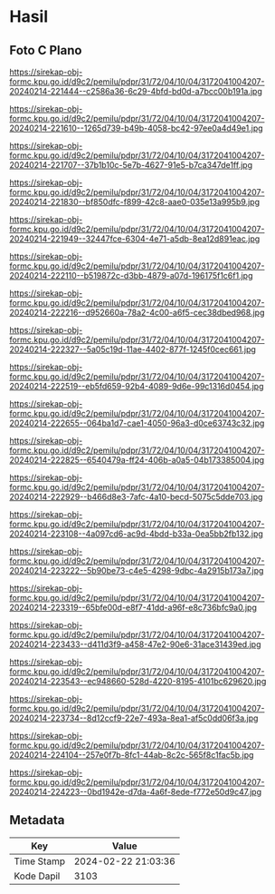 # Hasil

## Foto C Plano

https://sirekap-obj-formc.kpu.go.id/d9c2/pemilu/pdpr/31/72/04/10/04/3172041004207-20240214-221444--c2586a36-6c29-4bfd-bd0d-a7bcc00b191a.jpg

https://sirekap-obj-formc.kpu.go.id/d9c2/pemilu/pdpr/31/72/04/10/04/3172041004207-20240214-221610--1265d739-b49b-4058-bc42-97ee0a4d49e1.jpg

https://sirekap-obj-formc.kpu.go.id/d9c2/pemilu/pdpr/31/72/04/10/04/3172041004207-20240214-221707--37b1b10c-5e7b-4627-91e5-b7ca347de1ff.jpg

https://sirekap-obj-formc.kpu.go.id/d9c2/pemilu/pdpr/31/72/04/10/04/3172041004207-20240214-221830--bf850dfc-f899-42c8-aae0-035e13a995b9.jpg

https://sirekap-obj-formc.kpu.go.id/d9c2/pemilu/pdpr/31/72/04/10/04/3172041004207-20240214-221949--32447fce-6304-4e71-a5db-8ea12d891eac.jpg

https://sirekap-obj-formc.kpu.go.id/d9c2/pemilu/pdpr/31/72/04/10/04/3172041004207-20240214-222110--b519872c-d3bb-4879-a07d-196175f1c6f1.jpg

https://sirekap-obj-formc.kpu.go.id/d9c2/pemilu/pdpr/31/72/04/10/04/3172041004207-20240214-222216--d952660a-78a2-4c00-a6f5-cec38dbed968.jpg

https://sirekap-obj-formc.kpu.go.id/d9c2/pemilu/pdpr/31/72/04/10/04/3172041004207-20240214-222327--5a05c19d-11ae-4402-877f-1245f0cec661.jpg

https://sirekap-obj-formc.kpu.go.id/d9c2/pemilu/pdpr/31/72/04/10/04/3172041004207-20240214-222519--eb5fd659-92b4-4089-9d6e-99c1316d0454.jpg

https://sirekap-obj-formc.kpu.go.id/d9c2/pemilu/pdpr/31/72/04/10/04/3172041004207-20240214-222655--064ba1d7-cae1-4050-96a3-d0ce63743c32.jpg

https://sirekap-obj-formc.kpu.go.id/d9c2/pemilu/pdpr/31/72/04/10/04/3172041004207-20240214-222825--6540479a-ff24-406b-a0a5-04b173385004.jpg

https://sirekap-obj-formc.kpu.go.id/d9c2/pemilu/pdpr/31/72/04/10/04/3172041004207-20240214-222929--b466d8e3-7afc-4a10-becd-5075c5dde703.jpg

https://sirekap-obj-formc.kpu.go.id/d9c2/pemilu/pdpr/31/72/04/10/04/3172041004207-20240214-223108--4a097cd6-ac9d-4bdd-b33a-0ea5bb2fb132.jpg

https://sirekap-obj-formc.kpu.go.id/d9c2/pemilu/pdpr/31/72/04/10/04/3172041004207-20240214-223222--5b90be73-c4e5-4298-9dbc-4a2915b173a7.jpg

https://sirekap-obj-formc.kpu.go.id/d9c2/pemilu/pdpr/31/72/04/10/04/3172041004207-20240214-223319--65bfe00d-e8f7-41dd-a96f-e8c736bfc9a0.jpg

https://sirekap-obj-formc.kpu.go.id/d9c2/pemilu/pdpr/31/72/04/10/04/3172041004207-20240214-223433--d411d3f9-a458-47e2-90e6-31ace31439ed.jpg

https://sirekap-obj-formc.kpu.go.id/d9c2/pemilu/pdpr/31/72/04/10/04/3172041004207-20240214-223543--ec948660-528d-4220-8195-4101bc629620.jpg

https://sirekap-obj-formc.kpu.go.id/d9c2/pemilu/pdpr/31/72/04/10/04/3172041004207-20240214-223734--8d12ccf9-22e7-493a-8ea1-af5c0dd06f3a.jpg

https://sirekap-obj-formc.kpu.go.id/d9c2/pemilu/pdpr/31/72/04/10/04/3172041004207-20240214-224104--257e0f7b-8fc1-44ab-8c2c-565f8c1fac5b.jpg

https://sirekap-obj-formc.kpu.go.id/d9c2/pemilu/pdpr/31/72/04/10/04/3172041004207-20240214-224223--0bd1942e-d7da-4a6f-8ede-f772e50d9c47.jpg


## Metadata

| Key        | Value               |
| ---------- | ------------------- |
| Time Stamp | 2024-02-22 21:03:36 |
| Kode Dapil | 3103                |



